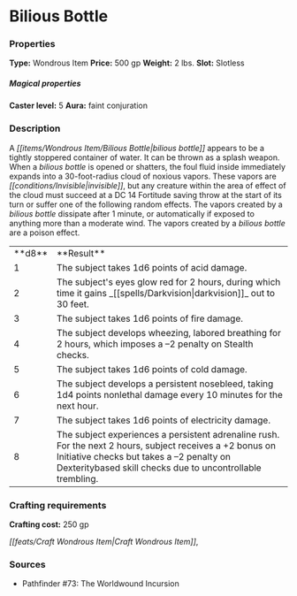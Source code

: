 ﻿---
Title: "Bilious Bottle"
Type: "Wondrous Item"
Price: "500 gp"
Weight: "2 lbs."
Slot: "Slotless"
Caster level: "5"
Aura: "faint conjuration"
Description: |
  "A _bilious bottle_ appears to be a tightly stoppered container of water. It can be thrown as a splash weapon. When a _bilious bottle_ is opened or shatters, the foul fluid inside immediately expands into a 30-foot-radius cloud of noxious vapors. These vapors are invisible, but any creature within the area of effect of the cloud must succeed at a DC 14 Fortitude saving throw at the start of its turn or suffer one of the following random effects. The vapors created by a bilious bottle dissipate after 1 minute, or automatically if exposed to anything more than a moderate wind. The vapors created by a _bilious bottle_ are a poison effect."
Crafting cost: "250 gp"
Sources: "['Pathfinder #73: The Worldwound Incursion']"
---

# Bilious Bottle

### Properties

**Type:** Wondrous Item **Price:** 500 gp **Weight:** 2 lbs. **Slot:** Slotless

##### Magical properties

**Caster level:** 5 **Aura:** faint conjuration

### Description

A _[[items/Wondrous Item/Bilious Bottle|bilious bottle]]_ appears to be a tightly stoppered container of water. It can be thrown as a splash weapon. When a _bilious bottle_ is opened or shatters, the foul fluid inside immediately expands into a 30-foot-radius cloud of noxious vapors. These vapors are _[[conditions/Invisible|invisible]]_, but any creature within the area of effect of the cloud must succeed at a DC 14 Fortitude saving throw at the start of its turn or suffer one of the following random effects. The vapors created by a _bilious bottle_ dissipate after 1 minute, or automatically if exposed to anything more than a moderate wind. The vapors created by a _bilious bottle_ are a poison effect.

<table><tbody><tr><td> **d8**</td><td> **Result**</td></tr><tr><td>1</td><td>The subject takes 1d6 points of acid damage.</td></tr><tr><td>2</td><td>The subject's eyes glow red for 2 hours, during which time it gains _[[spells/Darkvision|darkvision]]_ out to 30 feet.</td></tr><tr><td>3</td><td>The subject takes 1d6 points of fire damage.</td></tr><tr><td>4</td><td>The subject develops wheezing, labored breathing for 2 hours, which imposes a –2 penalty on Stealth checks.</td></tr><tr><td>5</td><td>The subject takes 1d6 points of cold damage.</td></tr><tr><td>6</td><td>The subject develops a persistent nosebleed, taking 1d4 points nonlethal damage every 10 minutes for the next hour.</td></tr><tr><td>7</td><td>The subject takes 1d6 points of electricity damage.</td></tr><tr><td>8</td><td>The subject experiences a persistent adrenaline rush. For the next 2 hours, subject receives a +2 bonus on Initiative checks but takes a –2 penalty on Dexteritybased skill checks due to uncontrollable trembling.</td></tr></tbody></table>

### Crafting requirements

**Crafting cost:** 250 gp

_[[feats/Craft Wondrous Item|Craft Wondrous Item]]_,

### Sources

* Pathfinder #73: The Worldwound Incursion